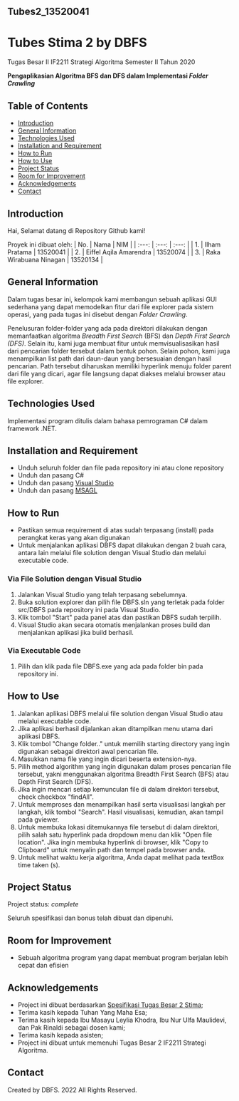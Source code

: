## Tubes2_13520041
# **Tubes Stima 2 by DBFS**

Tugas Besar II IF2211 Strategi Algoritma Semester II Tahun 2020

**Pengaplikasian Algoritma BFS dan DFS dalam Implementasi _Folder Crawling_**

## Table of Contents
* [Introduction](#introduction)
* [General Information](#general-information)
* [Technologies Used](#technologies-used)
* [Installation and Requirement](#installation-and-requirement)
* [How to Run](#how-to-run)
* [How to Use](#how-to-use)
* [Project Status](#project-status)
* [Room for Improvement](#room-for-improvement)
* [Acknowledgements](#acknowledgements)
* [Contact](#contact)


## Introduction
Hai, Selamat datang di Repository Github kami!

Proyek ini dibuat oleh:
| No. | Nama | NIM |
| :---: | :---: | :---: |
| 1. | Ilham Pratama | 13520041 |
| 2. | Eiffel Aqila Amarendra | 13520074 |
| 3. | Raka Wirabuana Ninagan | 13520134 |


## General Information

Dalam tugas besar ini, kelompok kami membangun sebuah aplikasi GUI sederhana
yang dapat memodelkan fitur dari file explorer pada sistem operasi, yang pada tugas ini disebut
dengan _Folder Crawling_.

Penelusuran folder-folder yang ada pada direktori dilakukan dengan memanfaatkan algoritma _Breadth First Search_ (BFS) dan _Depth
First Search (DFS)_. Selain itu, kami juga membuat fitur untuk memvisualisasikan hasil dari
pencarian folder tersebut dalam bentuk pohon. Selain pohon, kami juga menampilkan list path dari daun-daun yang bersesuaian dengan
hasil pencarian. Path tersebut diharuskan memiliki hyperlink menuju folder parent dari file yang dicari, agar file langsung dapat diakses melalui browser atau file explorer.


## Technologies Used
Implementasi program ditulis dalam bahasa pemrograman C# dalam framework .NET.

## Installation and Requirement
- Unduh seluruh folder dan file pada repository ini atau clone repository
- Unduh dan pasang C#
- Unduh dan pasang [Visual Studio](https://visualstudio.microsoft.com/downloads/)
- Unduh dan pasang [MSAGL](https://github.com/microsoft/automatic-graph-layout)

## How to Run
- Pastikan semua requirement di atas sudah terpasang (install) pada perangkat keras yang akan digunakan
- Untuk menjalankan aplikasi DBFS dapat dilakukan dengan 2 buah cara, antara lain melalui file solution dengan Visual Studio dan melalui executable code.
### Via File Solution dengan Visual Studio
1. Jalankan Visual Studio yang telah terpasang sebelumnya.
2. Buka solution explorer dan pilih file DBFS.sln yang terletak pada folder src/DBFS pada repository ini pada Visual Studio.
3. Klik tombol "Start" pada panel atas dan pastikan DBFS sudah terpilih.
4. Visual Studio akan secara otomatis menjalankan proses build dan menjalankan aplikasi jika build berhasil.
### Via Executable Code
1. Pilih dan klik pada file DBFS.exe yang ada pada folder bin pada repository ini.

## How to Use
1. Jalankan aplikasi DBFS melalui file solution dengan Visual Studio atau melalui executable code.
2. Jika aplikasi berhasil dijalankan akan ditampilkan menu utama dari aplikasi DBFS.
3. Klik tombol "Change folder.." untuk memilih starting directory yang ingin digunakan sebagai direktori awal pencarian file.
4. Masukkan nama file yang ingin dicari beserta extension-nya.
5. Pilih method algorithm yang ingin digunakan dalam proses pencarian file tersebut, yakni menggunakan algoritma Breadth First Search (BFS) atau Depth First Search (DFS).
6. Jika ingin mencari setiap kemunculan file di dalam direktori tersebut, check checkbox "findAll".
7. Untuk memproses dan menampilkan hasil serta visualisasi langkah per langkah, klik tombol "Search". Hasil visualisasi, kemudian, akan tampil pada gviewer.
8. Untuk membuka lokasi ditemukannya file tersebut di dalam direktori, pilih salah satu hyperlink pada dropdown menu dan klik "Open file location". Jika ingin membuka hyperlink di browser, klik "Copy to Clipboard" untuk menyalin path dan tempel pada browser anda.
9. Untuk melihat waktu kerja algoritma, Anda dapat melihat pada textBox time taken (s).

## Project Status
Project status: _complete_

Seluruh spesifikasi dan bonus telah dibuat dan dipenuhi.


## Room for Improvement
- Sebuah algoritma program yang dapat membuat program berjalan lebih cepat dan efisien


## Acknowledgements
- Project ini dibuat berdasarkan [Spesifikasi Tugas Besar 2 Stima](https://cdn-edunex.itb.ac.id/38015-Algorithm-Strategies-Parallel-Class/85259-BFS-dan-DFS/1646201812962_Tugas-Besar-2-IF2211-Strategi-Algoritma-2022.pdf);
- Terima kasih kepada Tuhan Yang Maha Esa;
- Terima kasih kepada Ibu Masayu Leylia Khodra, Ibu Nur Ulfa Maulidevi, dan Pak Rinaldi sebagai dosen kami;
- Terima kasih kepada asisten;
- Project ini dibuat untuk memenuhi Tugas Besar 2 IF2211 Strategi Algoritma.


## Contact
Created by DBFS. 2022 All Rights Reserved.